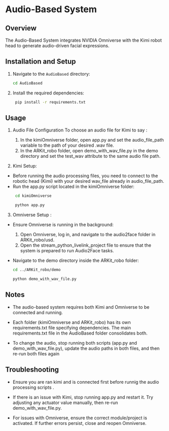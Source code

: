 # Audio-Based System

## Overview
The Audio-Based System integrates NVIDIA Omniverse with the Kimi robot head to generate audio-driven facial expressions.

## Installation and Setup
1. Navigate to the `AudioBased` directory:
   ```bash
   cd AudioBased
    ```
2. Install the required dependencies:
   ```bash
    pip install -r requirements.txt
    ```

## Usage
1. Audio File Configuration 
To choose an audio file for Kimi to say :
     1. In the kimiOmniverse folder, open app.py and set the audio_file_path variable to the path of your desired .wav file.
     2. In the ARKit_robo folder, open demo_with_wav_file.py in the demo directory and set the test_wav attribute to the same audio file path.

2. Kimi Setup:
 * Before running the audio processing files, you need to connect to the robotic head (Kimi) with your desired wav_file already in audio_file_path.
 * Run the app.py script located in the kimiOmniverse folder:
    ```bash
     cd kimiOmniverse

     python app.py
     ```

3. Omniverse Setup :

* Ensure Omniverse is running in the background:
  1. Open Omniverse, log in, and navigate to the audio2face folder in ARKit_robo/usd.
  2. Open the stream_python_livelink_project file to ensure that the system is prepared to run Audio2Face tasks.

* Navigate to the demo directory inside the ARKit_robo folder:

     ```bash
   cd ../ARKit_robo/demo

    python demo_with_wav_file.py

     ```
<!-- * Ensure that Kimi is connected before running Mediapipe. -->
 ## Notes
 * The audio-based system requires both Kimi and Omniverse to be connected and running.

 * Each folder (kimiOmniverse and ARKit_robo) has its own requirements.txt file specifying dependencies. The main requirements.txt file in the AudioBased folder consolidates both.

 * To change the audio, stop running both scripts (app.py and demo_with_wav_file.py), update the audio paths in both files, and then re-run both files again 

## Troubleshooting
* Ensure you are ran kimi and is connected first before runnig the audio processing scripts . 

* If there is an issue with Kimi, stop running app.py and restart it. Try adjusting any actuator value manually, then re-run demo_with_wav_file.py.

* For issues with Omniverse, ensure the correct module/project is activated. If further errors persist, close and reopen Omniverse.